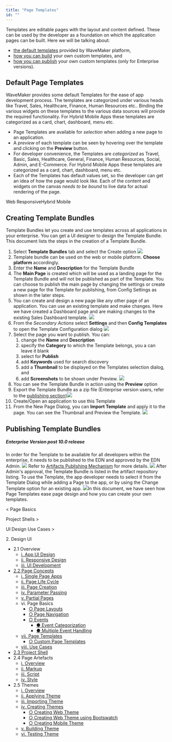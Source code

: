 ```yaml
---
title: "Page Templates"
id: ""
---
```


Templates are editable pages with the layout and content defined. These can be used by the developer as a foundation on which the application pages can be built. Here we will be talking about:

- [the default templates](#default-page-templates) provided by WaveMaker platform,
- [how you can build](#creating-page-templates) your own custom templates, and
- [how you can publish](#publishing-page-templates) your own custom templates (only for Enterprise versions).

## Default Page Templates

WaveMaker provides some default Templates for the ease of app development process. The templates are categorized under various heads like Travel, Sales, Healthcare, Finance, Human Resources etc.. Binding the various widgets on these templates to the various data sources will provide the required functionality. For Hybrid Mobile Apps these templates are categorized as a card, chart, dashboard, menu etc.

- Page Templates are available for _selection_ when adding a new page to an application.
- A _preview_ of each template can be seen by hovering over the template and clicking on the **Preview** button.
- For developer convenience, the Templates are _categorized_ as Travel, Basic, Sales, Healthcare, General, Finance, Human Resources, Social, Admin, and E-Commerce. For Hybrid Mobile Apps these templates are categorized as a card, chart, dashboard, menu etc.
- Each of the Templates has default values set, so the developer can get an idea of how the page would look like. Each of the content and widgets on the canvas _needs to be bound_ to live data for actual rendering of the page.

Web ResponsiveHybrid Mobile

## Creating Template Bundles

Template Bundles let you create and use templates across all applications in your enterprise. You can get a UI designer to design the Template Bundle. This document lists the steps in the creation of a Template Bundle.

1. Select **Template Bundles** tab and select the Create option [![](./assets/Create_TB_create.png)](./assets/Create_TB_create.png)
2. Template bundle can be used on the web or mobile platform. **Choose platform** accordingly.
3. Enter the **Name** and **Description** for the Template Bundle
4. The **Main Page** is created which will be used as a landing page for the Template Bundle and will not be published as part of the Template. You can choose to publish the main page by changing the settings or create a new page for the Template for publishing, from Config Settings as shown in the later steps.
5. You can create and design a new page like any other page of an application. You can use an existing template and make changes. Here we have created a Dashboard page and are making changes to the existing Sales Dashboard template. [![](./assets/Create_TB_template_page.png)](./assets/Create_TB_template_page.png)
6. From the _Secondary Actions_ select **Settings** and then **Config Templates** to open the Template Configuration dialog [![](./assets/template_config_select.png)](./assets/template_config_select.png)
7. Select the page you want to publish. You can:
    1. change the **Name** and **Description**
    2. specify the **Category** to which the Template belongs, you a can leave it blank
    3. select for **Publish**
    4. add **Keywords** used for search discovery
    5. add a **Thumbnail** to be displayed on the Templates selection dialog, and
    6. add **Screenshots** to be shown under Preview. [![](./assets/template_config.png)](./assets/template_config.png)
8. You can see the Template Bundle in action using the **Preview** option
9. Export the Template Bundle as a zip file (Enterprise version users, refer to the [publishing section](#publishing-page-templates))[![](./assets/template_export.png)](./assets/template_export.png)
10. Create/Open an application to use this Template
11. From the New Page Dialog, you can **Import Template** and apply it to the page. You can see the Thumbnail and Preview the Template. [![](./assets/template_import.png)](./assets/template_import.png)

## Publishing Template Bundles

##### Enterprise Version post 10.0 release

In order for the Template to be available for all developers within the enterprise, it needs to be published to the EDN and approved by the EDN Admin. [![](./assets/Publish_template.png)](./assets/Publish_template.png) Refer to [Artifacts Publishing Mechanism](/learn/app-development/wavemaker-overview/artifacts-repository/#publishing) for more details. [![](./assets/Publish_template_edn.png)](./assets/Publish_template_edn.png) After Admin's approval, the Template Bundle is listed in the artifact repository listing. To use the Template, the app developer needs to select it from the Template Dialog while adding a Page to the app, or by using the Change Template option for an existing app. [![](./assets/Artifacts_template_list.png)](./assets/Artifacts_template_list.png)In this document, we have seen how Page Templates ease page design and how you can create your own templates.

< Page Basics

Project Shells >

UI Design Use Cases >

2\. Design UI

- 2.1 Overview
    - [i. App UI Design](/learn/app-development/ui-design/design-overview/#app-ui-design)
    - [ii. Responsive Design](/learn/app-development/ui-design/design-overview/#responsive-design)
    - [iii. UI Development](/learn/app-development/ui-design/design-overview/#ui-development)
- [2.2 Page Concepts](/learn/app-development/ui-design/page-concepts/)
    - [i. Single Page Apps](/learn/app-development/ui-design/page-concepts/)
    - [ii. Page Life Cycle](/learn/app-development/ui-design/page-concepts/#page-lifecycle)
    - [iii. Page Creation](/learn/app-development/ui-design/page-creation/)
    - [iv. Parameter Passing](/learn/app-development/ui-design/page-creation/#page-parameters)
    - [v. Partial Pages](/learn/app-development/ui-design/page-concepts/partial-pages/)
    - vi. Page Basics
        - [○ Page Layouts](/learn/app-development/ui-design/page-concepts/page-layouts/#page-layouts)
        - [○ Page Navigation](/learn/app-development/ui-design/page-concepts/page-layouts/#page-navigation)
        - [○ Events](/learn/app-development/ui-design/page-concepts/page-layouts/#events)
            - [● Event Categorization](/learn/app-development/ui-design/page-concepts/page-layouts/#event-categorization)
            - [● Multiple Event Handling](/learn/app-development/ui-design/page-concepts/page-layouts/#multiple-events)
    - [vii. Page Templates](#)
        - [○ Custom Page Templates](#creating-page-templates)
    - [viii. Use Cases](/learn/app-development/ui-design/use-cases-ui-design/)
- [2.3 Project Shell](/learn/app-development/ui-design/project-shells/)
- 2.4 Page Artefacts
    - [i. Overview](/learn/app-development/ui-design/page-artefacts/)
    - [ii. Markup](/learn/app-development/ui-design/page-artefacts/#page-markup)
    - [iii. Script](/learn/app-development/ui-design/page-artefacts/#page-script)
    - [iv. Style](/learn/app-development/ui-design/page-artefacts/#page-style)
- 2.5 Themes
    - [i. Overview](/learn/app-development/ui-design/themes/)
    - [ii. Applying Theme](/learn/app-development/ui-design/themes/#apply-theme)
    - [iii. Importing Theme](/learn/app-development/ui-design/themes/#import-theme)
    - [iv. Creating Themes](/learn/app-development/ui-design/themes/#create-theme)
        - [○ Creating Web Theme](/learn/app-development/ui-design/themes/#create-theme-web)
        - [○ Creating Web Theme using Bootswatch](/learn/app-development/ui-design/themes/#create-theme-bootswatch)
        - [○ Creating Mobile Theme](/learn/app-development/ui-design/themes/#create-theme-mobile)
    - [v. Building Theme](/learn/app-development/ui-design/themes/#build-theme)
    - [vi. Testing Theme](/learn/app-development/ui-design/themes/#test-theme)
